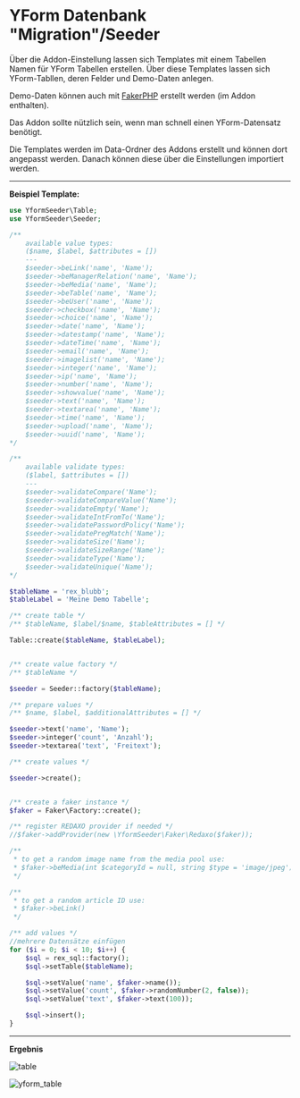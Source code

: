 # YForm Datenbank "Migration"/Seeder

Über die Addon-Einstellung lassen sich Templates mit einem Tabellen Namen für YForm Tabellen erstellen.
Über diese Templates lassen sich YForm-Tabllen, deren Felder und Demo-Daten anlegen.

Demo-Daten können auch mit [FakerPHP](https://fakerphp.github.io/) erstellt werden (im Addon enthalten).

Das Addon sollte nützlich sein, wenn man schnell einen YForm-Datensatz benötigt.

Die Templates werden im Data-Ordner des Addons erstellt und können dort angepasst werden. Danach können diese über die Einstellungen importiert werden.

---

**Beispiel Template:**

```php
use YformSeeder\Table;
use YformSeeder\Seeder;

/**
    available value types:
    ($name, $label, $attributes = [])
    ---
    $seeder->beLink('name', 'Name');
    $seeder->beManagerRelation('name', 'Name');
    $seeder->beMedia('name', 'Name');
    $seeder->beTable('name', 'Name');
    $seeder->beUser('name', 'Name');
    $seeder->checkbox('name', 'Name');
    $seeder->choice('name', 'Name');
    $seeder->date('name', 'Name');
    $seeder->datestamp('name', 'Name');
    $seeder->dateTime('name', 'Name');
    $seeder->email('name', 'Name');
    $seeder->imagelist('name', 'Name');
    $seeder->integer('name', 'Name');
    $seeder->ip('name', 'Name');
    $seeder->number('name', 'Name');
    $seeder->showvalue('name', 'Name');
    $seeder->text('name', 'Name');
    $seeder->textarea('name', 'Name');
    $seeder->time('name', 'Name');
    $seeder->upload('name', 'Name');
    $seeder->uuid('name', 'Name');
*/

/**
    available validate types:
    ($label, $attributes = [])
    ---
    $seeder->validateCompare('Name');
    $seeder->validateCompareValue('Name');
    $seeder->validateEmpty('Name');
    $seeder->validateIntFromTo('Name');
    $seeder->validatePasswordPolicy('Name');
    $seeder->validatePregMatch('Name');
    $seeder->validateSize('Name');
    $seeder->validateSizeRange('Name');
    $seeder->validateType('Name');
    $seeder->validateUnique('Name');
*/

$tableName = 'rex_blubb';
$tableLabel = 'Meine Demo Tabelle';

/** create table */
/** $tableName, $label/$name, $tableAttributes = [] */

Table::create($tableName, $tableLabel);


/** create value factory */
/** $tableName */

$seeder = Seeder::factory($tableName);

/** prepare values */
/** $name, $label, $additionalAttributes = [] */

$seeder->text('name', 'Name');
$seeder->integer('count', 'Anzahl');
$seeder->textarea('text', 'Freitext');

/** create values */

$seeder->create();


/** create a faker instance */
$faker = Faker\Factory::create();

/** register REDAXO provider if needed */
//$faker->addProvider(new \YformSeeder\Faker\Redaxo($faker));

/**
 * to get a random image name from the media pool use:
 * $faker->beMedia(int $categoryId = null, string $type = 'image/jpeg')
 */

/**
 * to get a random article ID use:
 * $faker->beLink()
 */

/** add values */
//mehrere Datensätze einfügen
for ($i = 0; $i < 10; $i++) {
    $sql = rex_sql::factory();
    $sql->setTable($tableName);

    $sql->setValue('name', $faker->name());
    $sql->setValue('count', $faker->randomNumber(2, false));
    $sql->setValue('text', $faker->text(100));

    $sql->insert();
}
```

---

**Ergebnis**

![table](https://user-images.githubusercontent.com/2708231/167286105-d3c6319b-3101-46d5-a7bf-73a0ed7b09e1.png)

![yform_table](https://user-images.githubusercontent.com/2708231/167286785-28a7d915-edb5-4aa7-a87d-fc6e8fba8a28.png)
